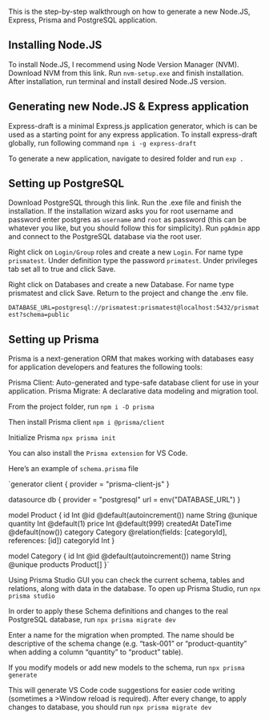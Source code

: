 This is the step-by-step walkthrough on how to generate a new Node.JS, Express, Prisma and PostgreSQL application.

## Installing Node.JS
To install Node.JS, I recommend using Node Version Manager (NVM). Download NVM from this link.
Run `nvm-setup.exe` and finish installation.
After installation, run terminal and install desired Node.JS version.


## Generating new Node.JS & Express application
Express-draft is a minimal Express.js application generator, which is can be used as a starting point for any express application.
To install express-draft globally, run following command
`npm i -g express-draft`

To generate a new application, navigate to desired folder and run
`exp .`

## Setting up PostgreSQL
Download PostgreSQL through this link.
Run the .exe file and finish the installation.
If the installation wizard asks you for root username and password enter postgres as `username` and `root` as password (this can be whatever you like, but you should follow this for simplicity).
Run `pgAdmin` app and connect to the PostgreSQL database via the root user.

Right click on `Login/Group` roles and create a new `Login`. For name type `prismatest`. Under definition type the password `primatest`. Under privileges tab set all to true and click Save.

Right click on Databases and create a new Database. For name type prismatest and click Save.
Return to the project and change the .env file.

`DATABASE_URL=postgresql://prismatest:prismatest@localhost:5432/prismatest?schema=public`

## Setting up Prisma
Prisma is a next-generation ORM that makes working with databases easy for application developers and features the following tools:

Prisma Client: Auto-generated and type-safe database client for use in your application.
Prisma Migrate: A declarative data modeling and migration tool.

From the project folder, run
`npm i -D prisma`

Then install Prisma client
`npm i @prisma/client`

Initialize Prisma
`npx prisma init`

You can also install the `Prisma extension` for VS Code.

Here’s an example of `schema.prisma` file

`generator  client {
    provider = "prisma-client-js"
}

datasource db {
	provider = "postgresql"
	url = env("DATABASE_URL")
}

model Product {
	id  Int  @id  @default(autoincrement())
	name  String  @unique
	quantity  Int  @default(1)
	price  Int  @default(999)
	createdAt  DateTime  @default(now())
	category  Category  @relation(fields: [categoryId], references: [id])
	categoryId  Int
}

model  Category {
	id  Int  @id  @default(autoincrement())
	name  String  @unique
	products  Product[]
}`

Using Prisma Studio GUI you can check the current schema, tables and relations, along with data in the database. To open up Prisma Studio, run
`npx prisma studio`

In order to apply these Schema definitions and changes to the real PostgreSQL database, run
`npx prisma migrate dev`

Enter a name for the migration when prompted. The name should be descriptive of the schema change (e.g. “task-001” or “product-quantity” when adding a column “quantity” to “product” table).

If you modify models or add new models to the schema, run
`npx prisma generate`

This will generate VS Code code suggestions for easier code writing (sometimes a >Window reload is required).
After every change, to apply changes to database, you should run
`npx prisma migrate dev`
